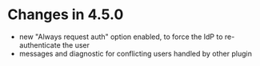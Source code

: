 # Changes in 4.5.0

- new "Always request auth" option enabled, to force the IdP to re-authenticate the user
- messages and diagnostic for conflicting users handled by other plugin